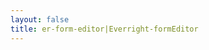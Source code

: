 ```yaml
---
layout: false
title: er-form-editor|Everright-formEditor
---
```

<script setup>
import { useData, useRoute, useRouter } from 'vitepress'
import { ref, onMounted, shallowRef, nextTick, h, resolveComponent } from 'vue'
import { ElLoading } from 'element-plus'
const lang = ref('zh-cn')
const content = ref('')
const dialogVisible = ref(false)
const layoutType = ref(1)
let ace = ''
let aceEditor = ''
let isEmpty = ''
const EReditorRef = ref(null)
let erData = {}
let query = {}
const loading = ElLoading.service({
  lock: true,
  text: 'Loading'
})
const customDefineClientComponent = (loader, handle = [], fn) => {
  return {
    setup() {
      const comp = shallowRef()
      onMounted(async () => {
        let res = await loader()
        if (res && (res.__esModule || res[Symbol.toStringTag] === 'Module')) {
          res = res.default
        }
        comp.value = res
        fn && fn()
      })
      return () => (comp.value ? h(comp.value, ...handle) : null)
    }
  }
}
let switchLayoutType = ''
let aboutLayoutType = ''
const handleClick = () => {
  const data = EReditorRef.value.getData()
  if (isEmpty.default(data)) {
    return false
  }
  dialogVisible.value = true
  nextTick(() => {
    if (!aceEditor) {
      aceEditor = ace.edit("aceEditor", {
        mode: 'ace/mode/json',
        theme: 'ace/theme/chrome'
      })
    }
    aceEditor.setReadOnly(true)
    aceEditor.setValue(JSON.stringify(data, '', 2))
  })
}
const erFormEditor = customDefineClientComponent(async () => {
  const queryString = await import('query-string')
  query = queryString.default.parse(location.search)
  if (query.layoutType) {
    layoutType.value = Number(query.layoutType)
  }
  lang.value = query.lang || 'zh-cn'
  ace = await import('ace-builds')
  isEmpty = await import('lodash-es/isEmpty.js')
  const workerJsonUrl = await import('ace-builds/src-noconflict/worker-json?url')
  await import('ace-builds/src-noconflict/ext-searchbox')
  await import('ace-builds/src-noconflict/theme-chrome')
  await import('ace-builds/src-noconflict/mode-json')
  ace.config.setModuleUrl('ace/mode/json_worker', workerJsonUrl.default)
  const { erFormEditor } = await import('everright-formeditor')
  switchLayoutType = await import('./switchLayoutType.vue')
  aboutLayoutType = await import('./aboutLayoutType.vue')
  await import ('everright-formeditor/dist/style.css')
  if (query.isEdit === '1' && query.layoutType) {
    const { data: { data } } = await import (`./example${query.layoutType}.data.js`)
    erData = data
  }
  return erFormEditor
}, [
  { ref: EReditorRef },
  {
    'operation-left': () => [h(switchLayoutType.default), h(aboutLayoutType.default, () => h('span', { class: 'layoutType' }, `layoutType: ${layoutType.value}`))],
    'operation-right': () => [h('div', { class: 'generateJson', onClick: handleClick }, 'Generate json')]
  }
], () => {
  nextTick(() => {
    EReditorRef.value.setData(erData)
    loading.close()
  })
})
const handleListener = async ({ type, data }) => {
  switch (type) {
    case 'lang':
      lang.value = data
      break
    case 'save':
      // dialogVisible.value = true
      // nextTick(() => {
      //   if (!aceEditor) {
      //     aceEditor = ace.edit("aceEditor", {
      //       mode: 'ace/mode/json',
      //       theme: 'ace/theme/chrome'
      //     })
      //   }
      //   aceEditor.setReadOnly(true)
      //   aceEditor.setValue(JSON.stringify(data, '', 2))
      // })
      break
  }
}
</script>
<ClientOnly>
  <el-dialog
    v-model="dialogVisible"
    width="60%"
    title="JSON"
    append-to-body
    >
    <div>
      <pre id="aceEditor"></pre>
    </div>
    <template #footer>
      <span class="dialog-footer">
        <el-button @click="dialogVisible = false">Close</el-button>
      </span>
    </template>
  </el-dialog>
  <er-form-editor
    :layoutType="layoutType"
    :lang="lang"
    fileUploadURI="https://api.everright.site/api/file/uploads"
    @listener="handleListener"
  />
</ClientOnly>

<style>
#aceEditor {
  height: 500px;
}
.layoutType {
  font-size: 14px;
  padding-left: 10px;
  color: red;
}
.Everright-formEditor-Main__operation>div:first-child>*,.generateJson {
  display: inline-flex;
}
.generateJson {
  cursor:pointer;
  margin-right: 10px;
  color: var(--el-color-primary);
  &:hover {
    color: var(--el-color-primary-light-5);
  }
}
.Everright-formEditor-Main__operation>div:first-child>i:first-child {
  display: none;
}
</style>
